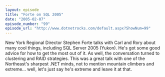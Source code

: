 ```yaml
---
layout: episode
title: "Forte on SQL 2005"
date: "2005-02-07"
episode_number: "99"
episode_url: "http://www.dotnetrocks.com/default.aspx?ShowNum=99"
---
```


New York Regional Director Stephen Forte talks with Carl and Rory about many cool things, including SQL Server 2005 (Yukon). He's got some good advice for how to get the most out of it. As well, the conversation turned to clustering and RAID strategies. This was a great talk with one of the Northeast's sharpest .NET minds, not to mention mountain climbers and extreme... well, let's just say he's extreme and leave it at that. 

